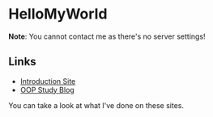 # HelloMyWorld

**Note**: You cannot contact me as there's no server settings!

## Links

- [Introduction Site](https://st-itm.github.io/lab01-s21versurfer/)
- [OOP Study Blog](https://sillaboratory.tistory.com/)

You can take a look at what I've done on these sites.
